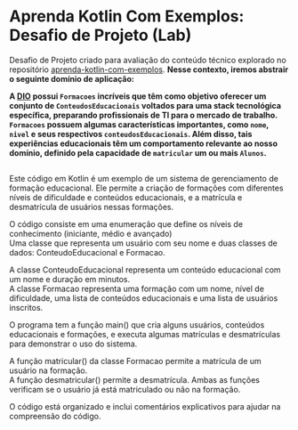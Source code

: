 # Aprenda Kotlin Com Exemplos: Desafio de Projeto (Lab)

Desafio de Projeto criado para avaliação do conteúdo técnico explorado no repositório [aprenda-kotlin-com-exemplos](https://github.com/digitalinnovationone/aprenda-kotlin-com-exemplos). **Nesse contexto, iremos abstrair o seguinte domínio de aplicação:**

**A [DIO](https://web.dio.me) possui `Formacoes` incríveis que têm como objetivo oferecer um conjunto de `ConteudosEducacionais` voltados para uma stack tecnológica específica, preparando profissionais de TI para o mercado de trabalho. `Formacoes` possuem algumas características importantes, como `nome`, `nivel` e seus respectivos `conteudosEducacionais`. Além disso, tais experiências educacionais têm um comportamento relevante ao nosso domínio, definido pela capacidade de `matricular` um ou mais `Alunos`.**

##

Este código em Kotlin é um exemplo de um sistema de gerenciamento de formação educacional. Ele permite a criação de formações com diferentes níveis de dificuldade e conteúdos educacionais, e a matrícula e desmatrícula de usuários nessas formações.

O código consiste em uma enumeração que define os níveis de conhecimento (iniciante, médio e avançado)<br> 
Uma classe que representa um usuário com seu nome e duas classes de dados: ConteudoEducacional e Formacao.

A classe ConteudoEducacional representa um conteúdo educacional com um nome e duração em minutos. <br>
A classe Formacao representa uma formação com um nome, nível de dificuldade, uma lista de conteúdos educacionais e uma lista de usuários inscritos.

O programa tem a função main() que cria alguns usuários, conteúdos educacionais e formações, e executa algumas matrículas e desmatrículas para demonstrar o uso do sistema.

A função matricular() da classe Formacao permite a matrícula de um usuário na formação.<br>
A função desmatricular() permite a desmatrícula. Ambas as funções verificam se o usuário já está matriculado ou não na formação.

O código está organizado e inclui comentários explicativos para ajudar na compreensão do código.
